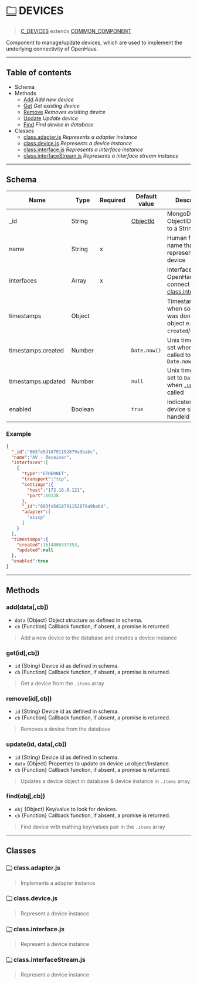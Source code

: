 # [🗀](../../components/devices) DEVICES

> [C_DEVICES](./) extends [COMMON_COMPONENT](../system/component.md)

Component to manage/update devices, which are used to implement the underlying connectivity of OpenHaus.


---


## Table of contents 
- Schema
- Methods
  - [Add](#adddatacb) *Add new device*
  - [Get](#getidcb) *Get existing device*
  - [Remove](#removeidcb) *Removes exisiting device*
  - [Update](#updateid-datacb) *Update device*
  - [Find](#findobjcb) *Find device in database*
- Classes
  - [class.adapter.js]() *Represents a adapter instance*
  - [class.device.js]() *Represents a device instance*
  - [class.interface.js]() *Represents a interface instance*
  - [class.interfaceStream.js]() *Represents a interface stream instance*


---


## Schema
| Name               | Type    | Required | Default value | Description                                                                      |
| ------------------ | ------- | -------- | ------------- | -------------------------------------------------------------------------------- |
| _id                | String  |          | [ObjectId]()  | MongoDB ObjectID convert to a String                                             |
| name               | String  | x        |               | Human friendly name that represents the device                                   |
| interfaces         | Array   | x        |               | Interfaces that OpenHaus can connect to, see [class.interfaces.js]()             |
| timestamps         | Object  |          |               | Timestamps, when something was done to the object e.g. `created`/`updated`       |
| timestamps.created | Number  |          | `Date.now()`  | Unix timestamp, set when [`.add`](#adddatacb) is called to `Date.now()`          |
| timestamps.updated | Number  |          | `null`        | Unix timestamp, set to `Date.now()` when [`.update`](#updateid-datacb) is called |
| enabled            | Boolean |          | `true`        | Indicates if the device should be handeld                                        |

### Example

```json
{
  "_id":"603fe5d18791152879a9babc",
  "name":"AV - Receiver",
  "interfaces":[
    {
      "type":"ETHERNET",
      "transport":"tcp",
      "settings":{
        "host":"172.16.0.121",
        "port":60128
      },
      "_id":"603fe5d18791152879a9babd",
      "adapter":[
        "eiscp"
      ]
    }
  ],
  "timestamps":{
    "created":1614800337353,
    "updated":null
  },
  "enabled":true
}
```


---


## Methods

### __add(data[,cb])__
* `data` {Object} Object structure as defined in schema.
* `cb` {Function} Callback function, if absent, a promise is returned.
> Add a new device to the database and creates a device instance

### __get(id[,cb])__
* `id` {String} Device id as defined in schema.
* `cb` {Function} Callback function, if absent, a promise is returned.
> Get a device from the `.items` array

### __remove(id[,cb])__
* `id` {String} Device id as defined in schema.
* `cb` {Function} Callback function, if absent, a promise is returned.
> Removes a device from the database

### __update(id, data[,cb])__
* `id` {String} Device id as defined in schema.
* `data` {Object} Properties to update on device `id` object/instance.
* `cb` {Function} Callback function, if absent, a promise is returned.
> Updates a device object in database & device instance in `.items` array

### __find(obj[,cb])__
* `obj` {Object} Key/value to look for devices.
* `cb` {Function} Callback function, if absent, a promise is returned.
> Find device with mathing key/values pair in the `.items` array


---

## Classes

### [🗀](../../components/devices/class.adapter.js) class.adapter.js
> Implements a adapter instance

### [🗀](../../components/devices/class.device.js) class.device.js
> Represent a device instance

### [🗀](../../components/devices/class.interface.js) class.interface.js
> Represent a device instance

### [🗀](../../components/devices/class.interfaceStream.js) class.interfaceStream.js
> Represent a device instance